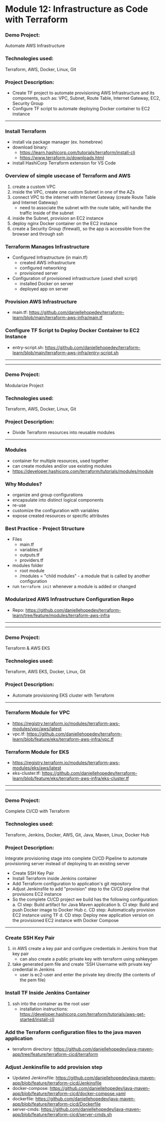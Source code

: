 # Module 12: Infrastructure as Code with Terraform

### Demo Project:
Automate AWS Infrastructure

### Technologies used:
Terraform, AWS, Docker, Linux, Git

### Project Description:
- Create TF project to automate provisioning AWS Infrastructure and its components, such as: VPC, Subnet, Route Table, Internet Gateway, EC2, Security Group
- Configure TF script to automate deploying Docker container to EC2 instance
---
### Install Terraform
- install via package manager (ex. homebrew)
- download binary:
    - https://learn.hashicorp.com/tutorials/terraform/install-cli
    - https://www.terraform.io/downloads.html
- install HashiCorp Terraform extension for VS Code

### Overview of simple usecase of Terraform and AWS
1. create a custom VPC
2. inside the VPC, create one custom Subnet in one of the AZs
3. connect VPC to the internet with Internet Gateway (create Route Table and Internet Gateway)
    - need to associate the subnet with the route table, will handle the traffic inside of the subnet
4. inside the Subnet, provision an EC2 instance
5. deploy nginx Docker container on the EC2 instance
6. create a Security Group (firewall), so the app is accessible from the browser and through ssh

### Terraform Manages Infrastructure
- Configured Infrastructure (in main.tf)
    - created AWS infrastructure
    - configured networking
    - provisioned server
- Configuration of provisioned infrastructure (used shell script)
    - installed Docker on server
    - deployed app on server

### Provision AWS Infrastructure
- main.tf: https://github.com/daniellehopedev/terraform-learn/blob/main/terraform-aws-infra/main.tf

### Configure TF Script to Deploy Docker Container to EC2 Instance
- entry-script.sh: https://github.com/daniellehopedev/terraform-learn/blob/main/terraform-aws-infra/entry-script.sh

---
---

### Demo Project:
Modularize Project

### Technologies used:
Terraform, AWS, Docker, Linux, Git

### Project Description:
- Divide Terraform resources into reusable modules
---
### Modules
- container for multiple resources, used together
- can create modules and/or use existing modules
- https://developer.hashicorp.com/terraform/tutorials/modules/module

### Why Modules?
- organize and group configurations
- encapsulate into distinct logical components
- re-use
- customize the configuration with variables
- expose created resources or specific attributes

### Best Practice - Project Structure
- Files
    - main.tf
    - variables.tf
    - outputs.tf
    - providers.tf
- modules folder
    - root module
    - /modules = "child modules" - a module that is called by another configuration
- run `terraform init` whenever a module is added or changed

### Modularized AWS Infrastructure Configuration Repo
- Repo: https://github.com/daniellehopedev/terraform-learn/tree/feature/modules/terraform-aws-infra

---
---

### Demo Project:
Terraform & AWS EKS

### Technologies used:
Terraform, AWS EKS, Docker, Linux, Git

### Project Description:
- Automate provisioning EKS cluster with Terraform
---
### Terraform Module for VPC
- https://registry.terraform.io/modules/terraform-aws-modules/vpc/aws/latest
- vpc.tf: https://github.com/daniellehopedev/terraform-learn/blob/feature/eks/terraform-aws-infra/vpc.tf

### Terraform Module for EKS
- https://registry.terraform.io/modules/terraform-aws-modules/eks/aws/latest
- eks-cluster.tf: https://github.com/daniellehopedev/terraform-learn/blob/feature/eks/terraform-aws-infra/eks-cluster.tf

---
---

### Demo Project:
Complete CI/CD with Terraform

### Technologies used:
Terraform, Jenkins, Docker, AWS, Git, Java, Maven, Linux, Docker Hub

### Project Description:
Integrate provisioning stage into complete CI/CD Pipeline to automate provisioning server instead of deploying to an existing server
- Create SSH Key Pair
- Install Terraform inside Jenkins container
- Add Terraform configuration to application's git repository
- Adjust Jenkinsfile to add "provision" step to the CI/CD pipeline that provisions EC2 instance
- So the complete CI/CD project we build has the following configuration:
    a. CI step: Build artifact for Java Maven application
    b. CI step: Build and push Docker image to Docker Hub
    c. CD step: Automatically provision EC2 instance using TF
    d. CD step: Deploy new application version on the provisioned EC2 instance with Docker Compose
---
### Create SSH Key Pair
1. in AWS create a key pair and configure credentials in Jenkins from that key pair
    - can also create a public private key with terraform using sshkeygen
2. take generated pem file and create 'SSH Username with private key' credential in Jenkins
    - user is ec2-user and enter the private key directly (the contents of the pem file)

### Install TF Inside Jenkins Container
1. ssh into the container as the root user
    - installation instructions: https://developer.hashicorp.com/terraform/tutorials/aws-get-started/install-cli

### Add the Terraform configuration files to the java maven application
- terraform directory: https://github.com/daniellehopedev/java-maven-app/tree/feature/terraform-cicd/terraform

### Adjust Jenkinsfile to add provision step
- Updated Jenkinsfile: https://github.com/daniellehopedev/java-maven-app/blob/feature/terraform-cicd/Jenkinsfile
- docker-compose: https://github.com/daniellehopedev/java-maven-app/blob/feature/terraform-cicd/docker-compose.yaml
- dockerfile: https://github.com/daniellehopedev/java-maven-app/blob/feature/terraform-cicd/Dockerfile
- server-cmds: https://github.com/daniellehopedev/java-maven-app/blob/feature/terraform-cicd/server-cmds.sh